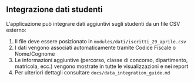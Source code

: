 ## Integrazione dati studenti
L'applicazione può integrare dati aggiuntivi sugli studenti da un file CSV esterno:
1. Il file deve essere posizionato in `modules/dati/iscritti_29_aprile.csv`
2. I dati vengono associati automaticamente tramite Codice Fiscale o Nome/Cognome
3. Le informazioni aggiuntive (percorso, classe di concorso, dipartimento, matricola, ecc.) vengono mostrate in tutte le visualizzazioni e nei report
4. Per ulteriori dettagli consultare `docs/data_integration_guide.md`
